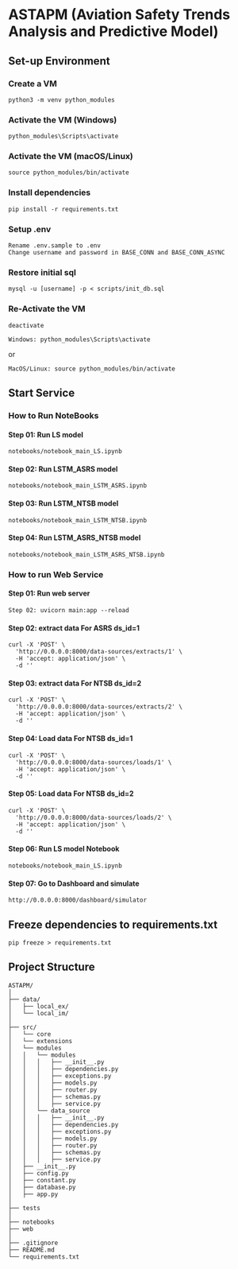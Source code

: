 # ASTAPM (Aviation Safety Trends Analysis and Predictive Model)

## Set-up Environment

### Create a VM
```
python3 -m venv python_modules
```

### Activate the VM (Windows)
```
python_modules\Scripts\activate
```

### Activate the VM (macOS/Linux)
```
source python_modules/bin/activate
```
### Install dependencies
```
pip install -r requirements.txt
```
### Setup .env
```
Rename .env.sample to .env
Change username and password in BASE_CONN and BASE_CONN_ASYNC
```
### Restore initial sql
```
mysql -u [username] -p < scripts/init_db.sql
```

### Re-Activate the VM
```
deactivate
```
```
Windows: python_modules\Scripts\activate
```
or
```
MacOS/Linux: source python_modules/bin/activate
```

## Start Service

### How to Run NoteBooks

#### Step 01: Run LS model
```
notebooks/notebook_main_LS.ipynb
```

#### Step 02: Run LSTM_ASRS model
```
notebooks/notebook_main_LSTM_ASRS.ipynb
```

#### Step 03: Run LSTM_NTSB model
```
notebooks/notebook_main_LSTM_NTSB.ipynb
```

#### Step 04: Run LSTM_ASRS_NTSB model
```
notebooks/notebook_main_LSTM_ASRS_NTSB.ipynb
```

### How to run Web Service

#### Step 01: Run web server
```
Step 02: uvicorn main:app --reload
```

#### Step 02: extract data For ASRS ds_id=1
```
curl -X 'POST' \
  'http://0.0.0.0:8000/data-sources/extracts/1' \
  -H 'accept: application/json' \
  -d ''
```

#### Step 03: extract data For NTSB ds_id=2
```
curl -X 'POST' \
  'http://0.0.0.0:8000/data-sources/extracts/2' \
  -H 'accept: application/json' \
  -d ''
```

#### Step 04: Load data For NTSB ds_id=1
```
curl -X 'POST' \
  'http://0.0.0.0:8000/data-sources/loads/1' \
  -H 'accept: application/json' \
  -d ''
```

#### Step 05: Load data For NTSB ds_id=2
```
curl -X 'POST' \
  'http://0.0.0.0:8000/data-sources/loads/2' \
  -H 'accept: application/json' \
  -d ''
```

#### Step 06: Run LS model Notebook
```
notebooks/notebook_main_LS.ipynb
```

#### Step 07: Go to Dashboard and simulate
```
http://0.0.0.0:8000/dashboard/simulator
```


## Freeze dependencies to requirements.txt
```
pip freeze > requirements.txt
```

## Project Structure

```
ASTAPM/
│
├── data/
│   ├── local_ex/
│   └── local_im/
│
├── src/
│   └── core
│   └── extensions
│   └── modules
│   │   └── modules
│   │   │   ├── __init__.py
│   │   │   ├── dependencies.py
│   │   │   ├── exceptions.py
│   │   │   ├── models.py
│   │   │   ├── router.py
│   │   │   ├── schemas.py
│   │   │   ├── service.py
│   │   └── data_source
│   │   │   ├── __init__.py
│   │   │   ├── dependencies.py
│   │   │   ├── exceptions.py
│   │   │   ├── models.py
│   │   │   ├── router.py
│   │   │   ├── schemas.py
│   │   │   ├── service.py
│   ├── __init__.py
│   ├── config.py
│   ├── constant.py
│   ├── database.py
│   ├── app.py
│
├── tests
│
├── notebooks
├── web
│
├── .gitignore
├── README.md
└── requirements.txt
```